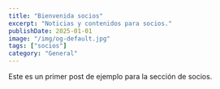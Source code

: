 ```yaml
---
title: "Bienvenida socios"
excerpt: "Noticias y contenidos para socios."
publishDate: 2025-01-01
image: "/img/og-default.jpg"
tags: ["socios"]
category: "General"
---
```


Este es un primer post de ejemplo para la sección de socios.
